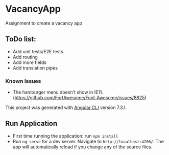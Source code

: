 # VacancyApp
Assignment to create a vacancy app

## ToDo list:
* Add unit tests/E2E tests
* Add routing
* Add more fields
* Add translation pipes


### Known Issues
* The hamburger menu doesn't show in IE11. (https://github.com/FortAwesome/Font-Awesome/issues/8825)



This project was generated with [Angular CLI](https://github.com/angular/angular-cli) version 7.3.1.


## Run Application

* First time running the application:
run `npm install`
* Run `ng serve` for a dev server. Navigate to `http://localhost:4200/`. The app will automatically reload if you change any of the source files.

